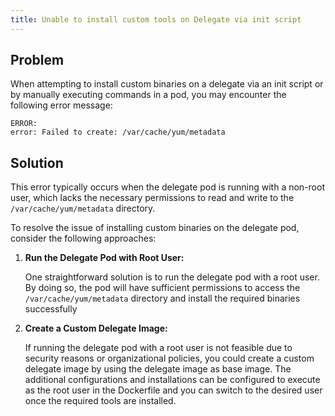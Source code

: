 ```yaml
---
title: Unable to install custom tools on Delegate via init script
---
```


## Problem

When attempting to install custom binaries on a delegate via an init script or by manually executing commands in a pod, you may encounter the following error message:

```
ERROR:
error: Failed to create: /var/cache/yum/metadata

```
## Solution

This error typically occurs when the delegate pod is running with a non-root user, which lacks the necessary permissions to read and write to the `/var/cache/yum/metadata` directory.

To resolve the issue of installing custom binaries on the delegate pod, consider the following approaches:

1. **Run the Delegate Pod with Root User:**

   One straightforward solution is to run the delegate pod with a root user. By doing so, the pod will have sufficient permissions to access the `/var/cache/yum/metadata` directory and install the required binaries successfully

2. **Create a Custom Delegate Image:**

   If running the delegate pod with a root user is not feasible due to security reasons or organizational policies, you could create a custom delegate image by using the delegate image as base image. The additional configurations and installations can be configured to execute as the root user in the Dockerfile and you can switch to the desired user once the required tools are installed.
